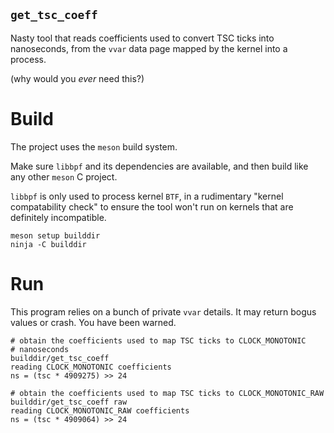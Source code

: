 `get_tsc_coeff`
---------------

Nasty tool that reads coefficients used to convert TSC ticks into nanoseconds, 
from the `vvar` data page mapped by the kernel into a process.

(why would you _ever_ need this?)

# Build

The project uses the `meson` build system.

Make sure `libbpf` and its dependencies are available, and then build like any
other `meson` C project.

`libbpf` is only used to process kernel `BTF`, in a rudimentary
"kernel compatability check" to ensure the tool won't run on kernels that are
definitely incompatible.


    meson setup builddir
    ninja -C builddir

# Run

This program relies on a bunch of private `vvar` details. It may return bogus
values or crash. You have been warned.

    # obtain the coefficients used to map TSC ticks to CLOCK_MONOTONIC
    # nanoseconds
    builddir/get_tsc_coeff
    reading CLOCK_MONOTONIC coefficients
    ns = (tsc * 4909275) >> 24

    # obtain the coefficients used to map TSC ticks to CLOCK_MONOTONIC_RAW
    builddir/get_tsc_coeff raw
    reading CLOCK_MONOTONIC_RAW coefficients
    ns = (tsc * 4909064) >> 24
